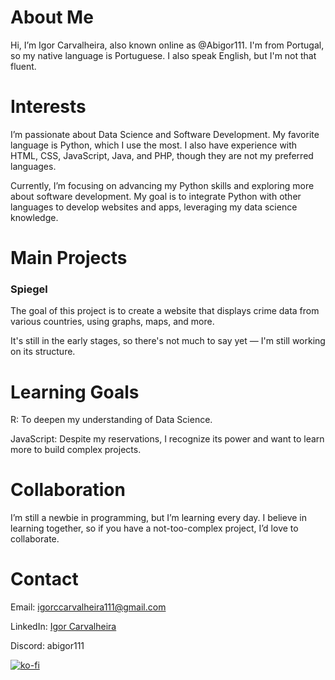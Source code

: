 # About Me

Hi, I’m Igor Carvalheira, also known online as @Abigor111. I'm from Portugal, so my native language is Portuguese. I also speak English, but I'm not that fluent.

# Interests

I’m passionate about Data Science and Software Development. My favorite language is Python, which I use the most. I also have experience with HTML, CSS, JavaScript, Java, and PHP, though they are not my preferred languages.

Currently, I’m focusing on advancing my Python skills and exploring more about software development. My goal is to integrate Python with other languages to develop websites and apps, leveraging my data science knowledge.

# Main Projects

### Spiegel

The goal of this project is to create a website that displays crime data from various countries, using graphs, maps, and more.

It's still in the early stages, so there's not much to say yet — I'm still working on its structure.

# Learning Goals

R: To deepen my understanding of Data Science.

JavaScript: Despite my reservations, I recognize its power and want to learn more to build complex projects.

# Collaboration

I’m still a newbie in programming, but I’m learning every day. I believe in learning together, so if you have a not-too-complex project, I’d love to collaborate.
# Contact

Email: igorccarvalheira111@gmail.com

LinkedIn: [Igor Carvalheira](https://www.linkedin.com/in/igor-carvalheira-332417240/) 

Discord: abigor111

[![ko-fi](https://ko-fi.com/img/githubbutton_sm.svg)](https://ko-fi.com/Y8Y11IZUOJ)
<!---
Abigor111/Abigor111 is a ✨ special ✨ repository because its `README.md` (this file) appears on your GitHub profile.
You can click the Preview link to take a look at your changes.
--->
